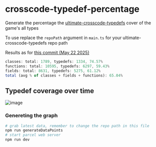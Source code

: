 # crosscode-typedef-percentage
Generate the percentage the [ultimate-crosscode-typedefs](https://github.com/krypciak/ultimate-crosscode-typedefs) cover of the game's all types  

To use replace the `repoPath` argument in `main.ts` for your ultimate-crosscode-typedefs repo path  

Results as for [this commit (May 22 2025)](https://github.com/krypciak/ultimate-crosscode-typedefs/commit/a06a27682e34d07a7ea1a965f14f4138dedccbc7)
```js
classes: total: 1789, typedefs: 1334, 74.57%
functions: total: 10595, typedefs: 6297, 59.43%
fields: total: 8631, typedefs: 5275, 61.12%
total (avg % of classes + fields + functions): 65.04%
```

## Typedef coverage over time

![image](https://github.com/user-attachments/assets/7733cad1-d20c-4e65-b3c1-6df32a5a3476)

### Genereting the graph

```bash
# grab latest data, remember to change the repo path in this file
npm run generateDataPoints
# start parcel web server
npm run dev
```
